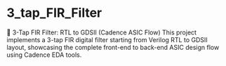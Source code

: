 # 3_tap_FIR_Filter
🔧 3-Tap FIR Filter: RTL to GDSII (Cadence ASIC Flow) This project implements a 3-tap FIR digital filter starting from Verilog RTL to GDSII layout, showcasing the complete front-end to back-end ASIC design flow using Cadence EDA tools.  
